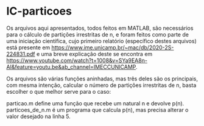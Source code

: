 # IC-particoes

Os arquivos aqui apresentados, todos feitos em MATLAB, são necessários para o cálculo de partições irrestritas de n, e foram feitos como parte de uma iniciação científica, cujo primeiro relatório (específico destes arquivos) está presente em https://www.ime.unicamp.br/~mac/db/2020-2S-224831.pdf e uma breve explicação deste se encontra em https://www.youtube.com/watch?t=1008&v=SYa9EA8n-AI&feature=youtu.be&ab_channel=IMECCUNICAMP.

Os arquivos são várias funções aninhadas, mas três deles são os principais, com mesma intenção, calcular o número de partições irrestritas de n, basta escolher o que melhor serve para o caso:

particao.m define uma função que recebe um natural n e devolve p(n).
particoes_de_n.m é um programa que calcula p(n), mas precisa alterar o valor desejado na linha 5.
